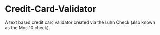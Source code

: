 # Credit-Card-Validator
A text based credit card validator created via the Luhn Check (also known as the Mod 10 check).
